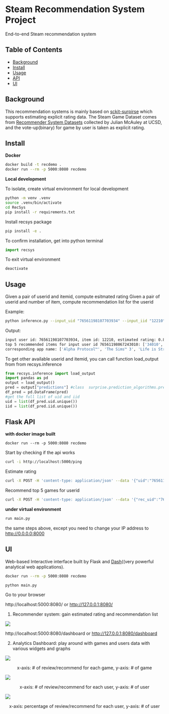 # Steam Recommendation System Project

End-to-end Steam recommendation system


## Table of Contents

- [Background](#background)
- [Install](#install)
- [Usage](#usage)
- [API](#api)
- [UI](#ui) 


## Background

This recommendation systems is mainly based on [sckit-surpirse](surprise.readthedoc.io) which supports estimating explicit rating data. 
The Steam Game Dataset comes from [Recommender System Datasets](cseweb.ucsd.edu/~jmcauley/datasets/html#steam_data) collected by Julian McAuley at UCSD, and the vote-up(binary) for game by user is taken as explicit rating.

## Install

**Docker**

```bash
docker build -t recdemo .
docker run --rm -p 5000:8080 recdemo
```


**Local development**

To isolate, create virtual environment for local development

```bash
python -m venv .venv
source .venv/bin/activate
cd RecSys
pip install -r requirements.txt
```

Install recsys package
```bash
pip install -e .
```

To confirm installation, get into python terminal
```python
import recsys
```

To exit virtual environment
```bash
deactivate
```

## Usage

Given a pair of userid and itemid, compute esitmated rating 
Given a pair of userid and number of item, compute recommendation list for the userid

Example:
```bash
python inference.py --input_uid "76561198107703934" --input_iid "12210" --input_rec_uid "76561198067243010" --input_n 5
```
Output:
```bash
input user id: 76561198107703934, item id: 12210, estimated rating: 0.8571428571428572
top 5 recommended items for input user id 76561198067243010: ['34010', '204300', '319630', '17390', '47890']
corresponding app name: ['Alpha Protocol™', 'The Sims™ 3', 'Life is Strange - Episode 1', 'Awesomenauts - the 2D moba', 'SPORE™']
```

To get other available userid and itemid, you can call function load_output from from recsys.inference
```python
from recsys.inference import load_output
import pandas as pd
output = load_output()
pred = output["predictions"] #class  surprise.prediction_algorithms.preidction.Prediction
df_pred = pd.DataFrame(pred)
#get the full list of uid and iid
uid = list(df_pred.uid.unique()) 
iid = list(df_pred.iid.unique())
```

## Flask API


**with docker image built**
```
docker run --rm -p 5000:8080 recdemo
```


Start by checking if the api works
```bash
curl -i http://localhost:5000/ping
```

Estimate rating
```bash
curl -X POST -H 'content-type: application/json' --data '{"uid":"76561198107703934","iid":"12210"}' http://localhost:5000/predict
```

Recommend top 5 games for userid
```bash
curl -X POST -H 'content-type: application/json' --data '{"rec_uid":"76561198107703934"}' http://localhost:5000/rec
```

**under virtual environment**
```bash
run main.py
```
the same steps above, except you need to change your IP address to http://0.0.0.0:8000

## UI

Web-based Interactive interface built by Flask and [Dash](https://dash.plot.ly/)((very powerful analytical web applications).

```bash
docker run --rm -p 5000:8080 recdemo
```
```bash
python main.py
```


Go to your browser

http://localhost:5000:8080/ or http://127.0.0.1:8080/

1. Recommender system: gain estimated rating and recommendation list

<image src="https://github.com/jwxu19/steam_game_recommendation_systems/blob/refactor_steam/image/1.png"></image>

http://localhost:5000:8080/dashboard or http://127.0.0.1:8080/dashboard

2. Analytics Dashboard: play around with games and users data with various widgets and graphs


<image src="https://github.com/jwxu19/steam_game_recommendation_systems/blob/refactor_steam/image/2.png"></image>
<p style="text-align: center;">x-axis: # of review/recommend for each game, y-axis: # of game</p>

<image src="https://github.com/jwxu19/steam_game_recommendation_systems/blob/refactor_steam/image/3.png"></image>
<p style="text-align: center;">x-axis: # of review/recommend for each user, y-axis: # of user</p>

<image src="https://github.com/jwxu19/steam_game_recommendation_systems/blob/refactor_steam/image/4.png"></image> 
<p style="text-align: center;">x-axis: percentage of review/recommend for each user, y-axis: # of user</p>



